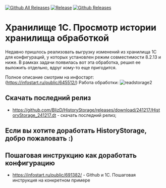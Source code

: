 [![Github All Releases](https://img.shields.io/github/downloads/BlizD/HistoryStorage/total.svg)]()
[![Release](https://img.shields.io/github/tag/BlizD/HistoryStorage.svg?label=Last%20release&a)](https://github.com/BlizD/HistoryStorage/releases)
[![Github Releases](https://img.shields.io/github/downloads/BlizD/HistoryStorage/latest/total.svg)]()

# Хранилище 1С. Просмотр истории хранилища обработкой #

Недавно пришлось реализовать выгрузку изменений из хранилища 1С для конфигураций, у которых установлен режим совместимости 8.2.13 и ниже. 
В рамках задачи появилась вот эта обработка, решил ее выложить отдельно, вдруг кому-то еще пригодится.

Полное описание смотрим на инфостарт: (https://infostart.ru/public/645512/)
Работа обработки: ![readstorage2](https://user-images.githubusercontent.com/10989306/33755844-bb709610-dc03-11e7-9358-dab62b8b499f.gif)

## Скачать последний релиз ## 

* https://github.com/BlizD/HistoryStorage/releases/download/241217/HistoryStorage_241217.dt - скачать последний релиз;

##  Если вы хотите доработать HistoryStorage, добро пожаловать :)

##  Пошаговая инструкцию как доработать конфигурацию

* https://infostart.ru/public/691382/ - Github и 1С. Пошаговая инструкция на конкретном примере

